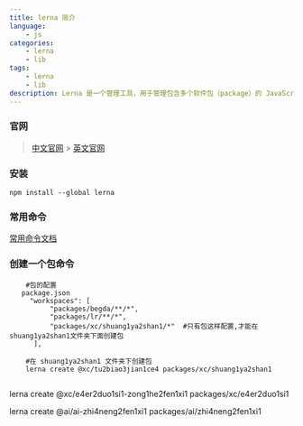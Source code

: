 ```yaml
---
title: lerna 简介
language:
    - js
categories:
    - lerna
    - lib
tags:
    - lerna
    - lib
description: Lerna 是一个管理工具，用于管理包含多个软件包（package）的 JavaScript 项目。
---
```


### 官网

> [中文官网](https://www.lernajs.cn/) > [英文官网](https://lerna.js.org/docs/getting-started)

### 安装

```shell
npm install --global lerna
```

### 常用命令

[常用命令文档](https://gitcode.gitcode.host/docs-cn/lerna-docs-cn/commands/add/index.html)

### 创建一个包命令

```shell
    #包的配置
   package.json
     "workspaces": [
          "packages/begda/**/*",
          "packages/lr/**/*",
          "packages/xc/shuang1ya2shan1/*"  #只有包这样配置,才能在shuang1ya2shan1文件夹下面创建包
      ],

    #在 shuang1ya2shan1 文件夹下创建包
    lerna create @xc/tu2biao3jian1ce4 packages/xc/shuang1ya2shan1


```

lerna create @xc/e4er2duo1si1-zong1he2fen1xi1 packages/xc/e4er2duo1si1

lerna create @ai/ai-zhi4neng2fen1xi1 packages/ai/zhi4neng2fen1xi1
